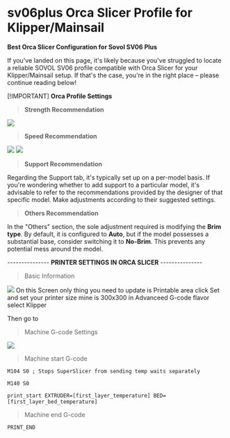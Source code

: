 # sv06plus Orca Slicer Profile for Klipper/Mainsail

**Best Orca Slicer Configuration for Sovol SV06 Plus**

If you've landed on this page, it's likely because you've struggled to locate a reliable SOVOL SV06 profile compatible with Orca Slicer for your Klipper/Mainsail setup. If that's the case, you're in the right place – please continue reading below!

[!IMPORTANT]
**Orca Profile Settings**

> **Strength Recommendation**

<img src="./strength.png">

> **Speed Recommendation**

<img src="./speed-1.png">
<img src="./speed-2.png">

> **Support Recommendation**

Regarding the Support tab, it's typically set up on a per-model basis. If you're wondering whether to add support to a particular model, it's advisable to refer to the recommendations provided by the designer of that specific model. Make adjustments according to their suggested settings.

>  **Others Recommendation**

In the "Others" section, the sole adjustment required is modifying the **Brim type**. By default, it is configured to **Auto**, but if the model possesses a substantial base, consider switching it to **No-Brim**. This prevents any potential mess around the model.

--------------- **PRINTER SETTINGS IN ORCA SLICER** ---------------

> Basic Information
<img src="./Printer Basic Info Tab.png">
On this Screen only thing you need to update is
 Printable area  click Set and set your printer size mine is 300x300 
in Advanceed 
   G-code flavor select Klipper

Then go to 
> Machine G-code Settings
<img src="./Machine G-code.png">

> Machine start G-code

```M104 S0 ; Stops SuperSlicer from sending temp waits separately```

```M140 S0```

```print_start EXTRUDER=[first_layer_temperature] BED=[first_layer_bed_temperature]```

> Machine end G-code

```PRINT_END```

